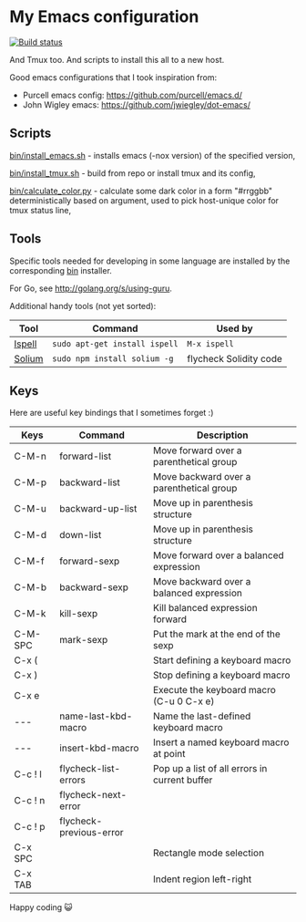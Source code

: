 My Emacs configuration
======================

[![Build status]](https://travis-ci.org/denisglotov/.emacs.d)

[Build status]: https://travis-ci.org/denisglotov/.emacs.d.svg?branch=master

And Tmux too. And scripts to install this all to a new host.

Good emacs configurations that I took inspiration from:

* Purcell emacs config: https://github.com/purcell/emacs.d/
* John Wigley emacs: https://github.com/jwiegley/dot-emacs/


Scripts
-------

[bin/install_emacs.sh] - installs emacs (-nox version) of the specified
version,

[bin/install_tmux.sh] - build from repo or install tmux and its config,

[bin/calculate_color.py] - calculate some dark color in a form "#rrggbb"
deterministically based on argument, used to pick host-unique color for tmux
status line,


[bin/install_emacs.sh]: bin/install_emacs.sh
[bin/install_tmux.sh]: bin/install_tmux.sh
[bin/calculate_color.py]: bin/calculate_color.py


Tools
-----

Specific tools needed for developing in some language are installed by the
corresponding [bin](bin/) installer.

For Go, see http://golang.org/s/using-guru.

Additional handy tools (not yet sorted):

Tool         |  Command                               |  Used by
------------ | -------------------------------------- | -----------------------
[Ispell][]   | `sudo apt-get install ispell`          | `M-x ispell`
[Solium][]   | `sudo npm install solium -g`           | flycheck Solidity code

[Ispell]: https://www.gnu.org/software/ispell/
[Solium]: https://github.com/duaraghav8/Solium


Keys
----

Here are useful key bindings that I sometimes forget :)

Keys    | Command                 | Description
------- | ----------------------- | -------------------------------------------
C-M-n   | forward-list            | Move forward over a parenthetical group
C-M-p   | backward-list           | Move backward over a parenthetical group
C-M-u   | backward-up-list        | Move up in parenthesis structure
C-M-d   | down-list               | Move up in parenthesis structure
C-M-f   | forward-sexp            | Move forward over a balanced expression
C-M-b   | backward-sexp           | Move backward over a balanced expression
C-M-k   | kill-sexp               | Kill balanced expression forward
C-M-SPC | mark-sexp               | Put the mark at the end of the sexp
C-x (   |                         | Start defining a keyboard macro
C-x )   |                         | Stop defining a keyboard macro
C-x e   |                         | Execute the keyboard macro (C-u 0 C-x e)
---     | name-last-kbd-macro     | Name the last-defined keyboard macro
---     | insert-kbd-macro        | Insert a named keyboard macro at point
C-c ! l | flycheck-list-errors    | Pop up a list of all errors in current buffer
C-c ! n | flycheck-next-error     |
C-c ! p | flycheck-previous-error |
C-x SPC |                         | Rectangle mode selection
C-x TAB |                         | Indent region left-right

Happy coding 😺
